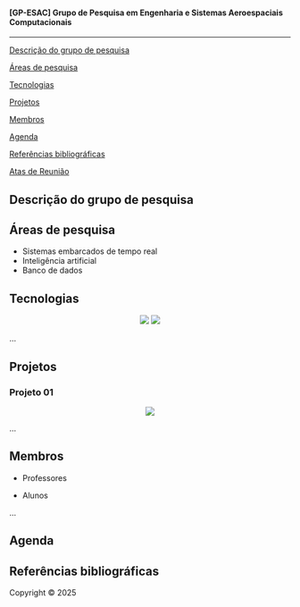 
#### __[GP-ESAC] Grupo de Pesquisa em Engenharia e Sistemas Aeroespaciais Computacionais__
---

[Descrição do grupo de pesquisa](#descrição-do-grupo-de-pesquisa)

[Áreas de pesquisa](#Áreas-de-pesquisa)

[Tecnologias](#tecnologias)

[Projetos](#projetos)

[Membros](#membros)

[Agenda](#agenda)

[Referências bibliográficas](#referências-bibliográficas)

[Atas de Reunião](./atas.md)


## Descrição do grupo de pesquisa 


## Áreas de pesquisa
  - Sistemas embarcados de tempo real
  - Inteligência artificial
  - Banco de dados
  

## Tecnologias 

<p align="center">
  <img src="https://img.shields.io/static/v1?label=react&message=framework&color=blue&style=for-the-badge&logo=PYTHON"/>
  <img src="http://img.shields.io/static/v1?label=PYTHON&message=3.11&color=blue&style=for-the-badge&logo=python"/>
</p>
... 

## Projetos

### Projeto 01
<p align="center">
   <img src="http://img.shields.io/static/v1?label=STATUS&message=EM%20DESENVOLVIMENTO&color=RED&style=for-the-badge"/>
</p>

...

## Membros
  - Professores

  - Alunos

... 

## Agenda


## Referências bibliográficas



Copyright ©️ 2025 
